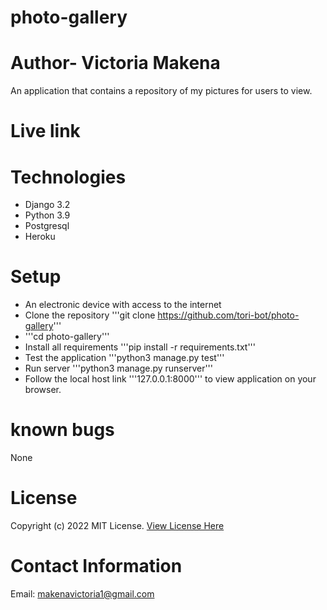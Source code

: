 # photo-gallery

# Author- Victoria Makena
An application that contains a repository of my pictures for users to view.

# Live link

# Technologies
* Django 3.2
* Python 3.9
* Postgresql
* Heroku
# Setup
* An electronic device with access to the internet
* Clone the repository '''git clone https://github.com/tori-bot/photo-gallery'''
* '''cd photo-gallery'''
* Install all requirements '''pip install -r requirements.txt'''
* Test the application '''python3 manage.py test'''
* Run server '''python3 manage.py runserver'''
* Follow the local host link '''127.0.0.1:8000''' to view application on your browser.

# known bugs
None

# License
Copyright (c) 2022 MIT License. [View License Here](LICENSE)

# Contact Information
Email: makenavictoria1@gmail.com